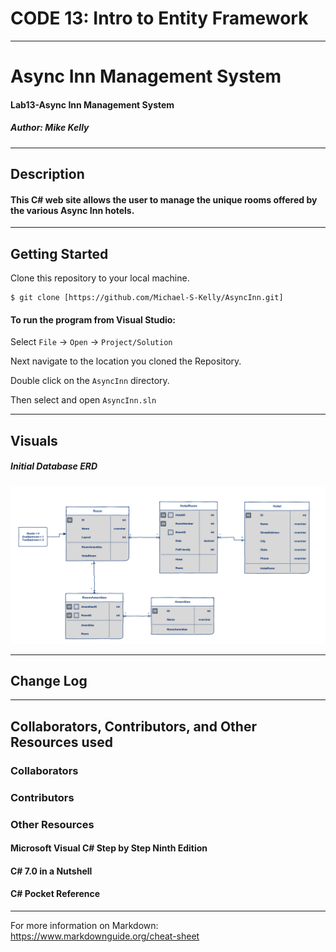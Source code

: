# CODE 13: Intro to Entity Framework

------------------------------

# Async Inn Management System
#### Lab13-Async Inn Management System
##### *Author: Mike Kelly*

------------------------------

## Description
#### This C# web site allows the user to manage the unique rooms offered by the various Async Inn hotels.

------------------------------

## Getting Started
Clone this repository to your local machine.
```
$ git clone [https://github.com/Michael-S-Kelly/AsyncInn.git]
```
#### To run the program from Visual Studio:
Select ```File``` -> ```Open``` -> ```Project/Solution```

Next navigate to the location you cloned the Repository.

Double click on the ```AsyncInn``` directory.

Then select and open ```AsyncInn.sln```

------------------------------

## Visuals


##### Initial Database ERD
![Image 1](Assets/AsyncInn2.PNG)


------------------------------

## Change Log




------------------------------
## Collaborators, Contributors, and Other Resources used

### Collaborators


### Contributors



### Other Resources
#### Microsoft Visual C# Step by Step Ninth Edition
#### C# 7.0 in a Nutshell
#### C# Pocket Reference



------------------------------
For more information on Markdown: https://www.markdownguide.org/cheat-sheet